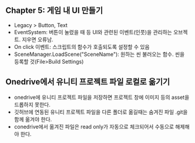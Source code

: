 ## Chapter 5: 게임 내 UI 만들기
- Legacy > Button, Text
- EventSystem: 버튼이 눌렸을 때 등 UI와 관련된 이벤트(인풋)을 관리하는 오브젝트. 지우면 오류남. 
- On click 이벤트: 스크립트의 함수가 호출되도록 설정할 수 있음 
- SceneManager.LoadScene("SceneName"): 원하는 씬 불러오는 함수. 씬을 등록할 것(File>Build Settings)

## Onedrive에서 유니티 프로젝트 파일 로컬로 옮기기

- onedrive에 유니티 프로젝트 파일을 저장하면 프로젝트 창에 이미지 등의 asset을 드롭하지 못한다.
- 깃허브에 연동된 유니티 프로젝트 파일을 다른 폴더로 옮길때는 숨겨진 파일 .git을 함께 옮겨야 한다. 
- conedrive에서 옮겨진 파일은 read only가 자동으로 체크되어서 수동으로 해제해야 한다.
